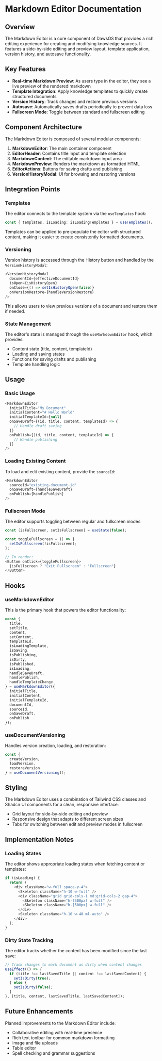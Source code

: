 
# Markdown Editor Documentation

## Overview

The Markdown Editor is a core component of DawsOS that provides a rich editing experience for creating and modifying knowledge sources. It features a side-by-side editing and preview layout, template application, version history, and autosave functionality.

## Key Features

- **Real-time Markdown Preview**: As users type in the editor, they see a live preview of the rendered markdown
- **Template Integration**: Apply knowledge templates to quickly create structured documents
- **Version History**: Track changes and restore previous versions
- **Autosave**: Automatically saves drafts periodically to prevent data loss
- **Fullscreen Mode**: Toggle between standard and fullscreen editing

## Component Architecture

The Markdown Editor is composed of several modular components:

1. **MarkdownEditor**: The main container component
2. **EditorHeader**: Contains title input and template selection
3. **MarkdownContent**: The editable markdown input area
4. **MarkdownPreview**: Renders the markdown as formatted HTML
5. **EditorActions**: Buttons for saving drafts and publishing
6. **VersionHistoryModal**: UI for browsing and restoring versions

## Integration Points

### Templates

The editor connects to the template system via the `useTemplates` hook:

```typescript
const { templates, isLoading: isLoadingTemplates } = useTemplates();
```

Templates can be applied to pre-populate the editor with structured content, making it easier to create consistently formatted documents.

### Versioning

Version history is accessed through the History button and handled by the `VersionHistoryModal`:

```typescript
<VersionHistoryModal
  documentId={effectiveDocumentId}
  isOpen={isHistoryOpen}
  onClose={() => setIsHistoryOpen(false)}
  onVersionRestore={handleVersionRestore}
/>
```

This allows users to view previous versions of a document and restore them if needed.

### State Management

The editor's state is managed through the `useMarkdownEditor` hook, which provides:

- Content state (title, content, templateId)
- Loading and saving states
- Functions for saving drafts and publishing
- Template handling logic

## Usage

### Basic Usage

```typescript
<MarkdownEditor
  initialTitle="My Document"
  initialContent="# Hello World"
  initialTemplateId={null}
  onSaveDraft={(id, title, content, templateId) => {
    // Handle draft saving
  }}
  onPublish={(id, title, content, templateId) => {
    // Handle publishing
  }}
/>
```

### Loading Existing Content

To load and edit existing content, provide the `sourceId`:

```typescript
<MarkdownEditor
  sourceId="existing-document-id"
  onSaveDraft={handleSaveDraft}
  onPublish={handlePublish}
/>
```

### Fullscreen Mode

The editor supports toggling between regular and fullscreen modes:

```typescript
const [isFullscreen, setIsFullscreen] = useState(false);

const toggleFullscreen = () => {
  setIsFullscreen(!isFullscreen);
};

// In render:
<Button onClick={toggleFullscreen}>
  {isFullscreen ? "Exit Fullscreen" : "Fullscreen"}
</Button>
```

## Hooks

### useMarkdownEditor

This is the primary hook that powers the editor functionality:

```typescript
const {
  title,
  setTitle,
  content,
  setContent,
  templateId,
  isLoadingTemplate,
  isSaving,
  isPublishing,
  isDirty,
  isPublished,
  isLoading,
  handleSaveDraft,
  handlePublish,
  handleTemplateChange
} = useMarkdownEditor({
  initialTitle,
  initialContent,
  initialTemplateId,
  documentId,
  sourceId,
  onSaveDraft,
  onPublish
});
```

### useDocumentVersioning

Handles version creation, loading, and restoration:

```typescript
const {
  createVersion,
  loadVersion,
  restoreVersion
} = useDocumentVersioning();
```

## Styling

The Markdown Editor uses a combination of Tailwind CSS classes and Shadcn UI components for a clean, responsive interface:

- Grid layout for side-by-side editing and preview
- Responsive design that adapts to different screen sizes
- Tabs for switching between edit and preview modes in fullscreen

## Implementation Notes

### Loading States

The editor shows appropriate loading states when fetching content or templates:

```typescript
if (isLoading) {
  return (
    <div className="w-full space-y-4">
      <Skeleton className="h-10 w-full" />
      <div className="grid grid-cols-1 md:grid-cols-2 gap-4">
        <Skeleton className="h-[500px] w-full" />
        <Skeleton className="h-[500px] w-full" />
      </div>
      <Skeleton className="h-10 w-48 ml-auto" />
    </div>
  );
}
```

### Dirty State Tracking

The editor tracks whether the content has been modified since the last save:

```typescript
// Track changes to mark document as dirty when content changes
useEffect(() => {
  if (title !== lastSavedTitle || content !== lastSavedContent) {
    setIsDirty(true);
  } else {
    setIsDirty(false);
  }
}, [title, content, lastSavedTitle, lastSavedContent]);
```

## Future Enhancements

Planned improvements to the Markdown Editor include:

- Collaborative editing with real-time presence
- Rich text toolbar for common markdown formatting
- Image and file uploads
- Table editor
- Spell checking and grammar suggestions
